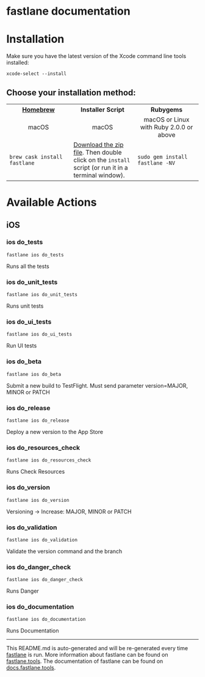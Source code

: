 fastlane documentation
================
# Installation

Make sure you have the latest version of the Xcode command line tools installed:

```
xcode-select --install
```

## Choose your installation method:

<table width="100%" >
<tr>
<th width="33%"><a href="http://brew.sh">Homebrew</a></td>
<th width="33%">Installer Script</td>
<th width="33%">Rubygems</td>
</tr>
<tr>
<td width="33%" align="center">macOS</td>
<td width="33%" align="center">macOS</td>
<td width="33%" align="center">macOS or Linux with Ruby 2.0.0 or above</td>
</tr>
<tr>
<td width="33%"><code>brew cask install fastlane</code></td>
<td width="33%"><a href="https://download.fastlane.tools">Download the zip file</a>. Then double click on the <code>install</code> script (or run it in a terminal window).</td>
<td width="33%"><code>sudo gem install fastlane -NV</code></td>
</tr>
</table>

# Available Actions
## iOS
### ios do_tests
```
fastlane ios do_tests
```
Runs all the tests
### ios do_unit_tests
```
fastlane ios do_unit_tests
```
Runs unit tests
### ios do_ui_tests
```
fastlane ios do_ui_tests
```
Run UI tests
### ios do_beta
```
fastlane ios do_beta
```
Submit a new build to TestFlight. Must send parameter version=MAJOR, MINOR or PATCH
### ios do_release
```
fastlane ios do_release
```
Deploy a new version to the App Store
### ios do_resources_check
```
fastlane ios do_resources_check
```
Runs Check Resources
### ios do_version
```
fastlane ios do_version
```
Versioning -> Increase: MAJOR, MINOR or PATCH
### ios do_validation
```
fastlane ios do_validation
```
Validate the version command and the branch
### ios do_danger_check
```
fastlane ios do_danger_check
```
Runs Danger
### ios do_documentation
```
fastlane ios do_documentation
```
Runs Documentation

----

This README.md is auto-generated and will be re-generated every time [fastlane](https://fastlane.tools) is run.
More information about fastlane can be found on [fastlane.tools](https://fastlane.tools).
The documentation of fastlane can be found on [docs.fastlane.tools](https://docs.fastlane.tools).
